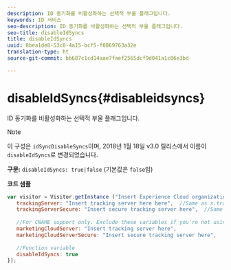 ```yaml
---
description: ID 동기화를 비활성화하는 선택적 부울 플래그입니다.
keywords: ID 서비스
seo-description: ID 동기화를 비활성화하는 선택적 부울 플래그입니다.
seo-title: disableIdSyncs
title: disableIdSyncs
uuid: 8bea1de8-53c8-4a15-bcf5-f0869763a32e
translation-type: ht
source-git-commit: bb687c1cd14aae7faef2565dcf9d041a1c06e3bd

---
```



# disableIdSyncs{#disableidsyncs}

ID 동기화를 비활성화하는 선택적 부울 플래그입니다.

>[!NOTE]
>
>이 구성은 `idSyncDisableSyncs`이며, 2018년 1월 18일 v3.0 릴리스에서 이름이 `disableIdSyncs`로 변경되었습니다.

**구문:** `disableIdSyncs: true|false` (기본값은 `false`임)

**코드 샘플**

```js
var visitor = Visitor.getInstance ("Insert Experience Cloud organization ID here",{ 
   trackingServer: "Insert tracking server here here",  //Same as s.trackingServer 
   trackingServerSecure: "Insert secure tracking server here",  //Same as s.trackingServerSecure 
 
   //For CNAME support only. Exclude these variables if you're not using CNAME 
   marketingCloudServer: "Insert tracking server here", 
   marketingCloudServerSecure: "Insert secure tracking server here", 
 
   //Function variable 
   disableIdSyncs: true 
});
```


